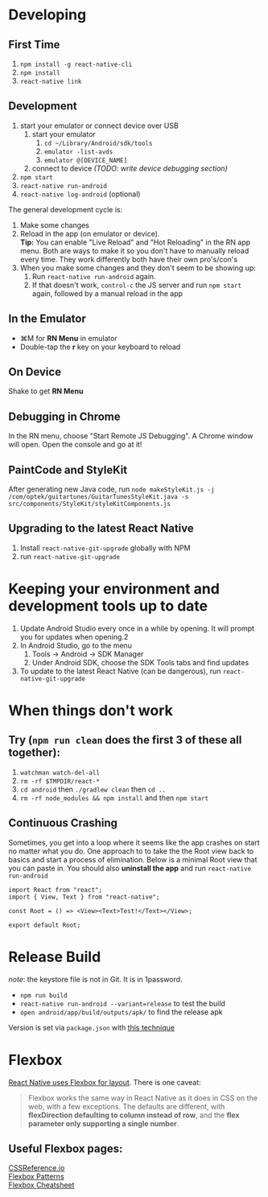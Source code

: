 # Developing

## First Time

1. `npm install -g react-native-cli`
1. `npm install`
1. `react-native link`

## Development

1. start your emulator or connect device over USB
    1. start your emulator
        1. `cd ~/Library/Android/sdk/tools`
        1. `emulator -list-avds`
        1. `emulator @[DEVICE_NAME]`
    1. connect to device  _(TODO: write device debugging section)_
1. `npm start`
1. `react-native run-android`
1. `react-native log-android` (optional)

The general development cycle is:

1. Make some changes
1. Reload in the app (on emulator or device).  
    **Tip:** You can enable "Live Reload" and "Hot Reloading" in the RN app menu. Both are ways to make it so you don't have to manually reload every time. They work differently both have their own pro's/con's
1. When you make some changes and they don't seem to be showing up:
    1. Run `react-native run-android` again.
    1. If that doesn't work, `control-c` the JS server and run `npm start` again, followed by a manual reload in the app

## In the Emulator

* ⌘M for **RN Menu** in emulator
* Double-tap the **r** key on your keyboard to reload

## On Device

Shake to get **RN Menu**

## Debugging in Chrome

In the RN menu, choose "Start Remote JS Debugging". A Chrome window will open. Open the console and go at it!

## PaintCode and StyleKit

After generating new Java code, run `node makeStyleKit.js -j /com/optek/guitartunes/GuitarTunesStyleKit.java -s src/components/StyleKit/styleKitComponents.js`

## Upgrading to the latest React Native

1. Install `react-native-git-upgrade` globally with NPM
1. run `react-native-git-upgrade`

# Keeping your environment and development tools up to date

1. Update Android Studio every once in a while by opening. It will prompt you for updates when opening.2
1. In Android Studio, go to the menu
    1. Tools -> Android -> SDK Manager
    1. Under Android SDK, choose the SDK Tools tabs and find updates
1. To update to the latest React Native (can be dangerous), run `react-native-git-upgrade`

# When things don't work

## Try (`npm run clean` does the first 3 of these all together):

1. `watchman watch-del-all`
1. `rm -rf $TMPDIR/react-*`
1. `cd android` then `./gradlew clean` then `cd ..`
1. `rm -rf node_modules && npm install` and then `npm start`

## Continuous Crashing
Sometimes, you get into a loop where it seems like the app crashes on start no matter what you do. One approach to to take the the Root view back to basics and start a process of elimination. Below is a minimal Root view that you can paste in. You should also **uninstall the app** and run `react-native run-android`

``` JSX
import React from "react";
import { View, Text } from "react-native";

const Root = () => <View><Text>Test!</Text></View>;

export default Root;
```

# Release Build

_note_: the keystore file is not in Git. It is in 1password.

* `npm run build`
* `react-native run-android --variant=release` to test the build  
* `open android/app/build/outputs/apk/` to find the release apk

Version is set via `package.json` with [this technique](https://medium.com/@andr3wjack/versioning-react-native-apps-407469707661)

# Flexbox

[React Native uses Flexbox for layout](https://facebook.github.io/react-native/docs/flexbox.html). There is one caveat:
> Flexbox works the same way in React Native as it does in CSS on the web, with a few exceptions. The defaults are different, with **flexDirection defaulting to column instead of row**, and the **flex parameter only supporting a single number**.

## Useful Flexbox pages:
[CSSReference.io](http://cssreference.io/flexbox/)  
[Flexbox Patterns](http://www.flexboxpatterns.com/home)  
[Flexbox Cheatsheet](http://yoksel.github.io/flex-cheatsheet/)  
